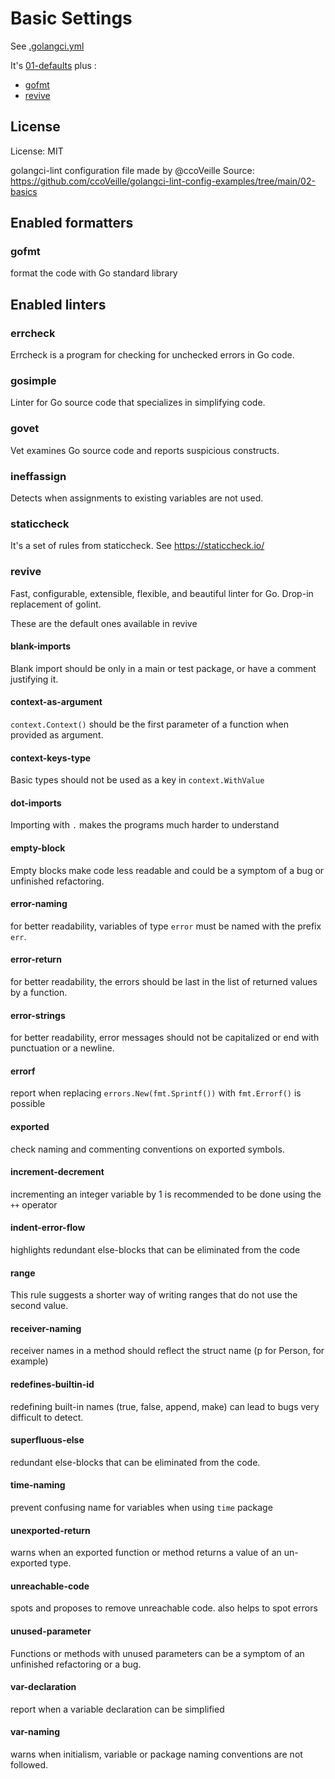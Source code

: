 # Basic Settings

See [.golangci.yml](.golangci.yml)

It's [01-defaults](../01-defaults) plus :
- [gofmt](#gofmt)
- [revive](#revive)

## License

License: MIT

golangci-lint configuration file made by @ccoVeille
Source: https://github.com/ccoVeille/golangci-lint-config-examples/tree/main/02-basics

## Enabled formatters
### gofmt
 format the code with Go standard library

## Enabled linters

### errcheck
 Errcheck is a program for checking for unchecked errors in Go code.

### gosimple
 Linter for Go source code that specializes in simplifying code.

### govet
 Vet examines Go source code and reports suspicious constructs.

### ineffassign
 Detects when assignments to existing variables are not used.

### staticcheck
 It's a set of rules from staticcheck. See https://staticcheck.io/

### revive
 Fast, configurable, extensible, flexible, and beautiful linter for Go.
 Drop-in replacement of golint.

These are the default ones available in revive

#### blank-imports
Blank import should be only in a main or test package, or have a comment justifying it.

#### context-as-argument
`context.Context()` should be the first parameter of a function when provided as argument.

#### context-keys-type
Basic types should not be used as a key in `context.WithValue`

#### dot-imports
Importing with `.` makes the programs much harder to understand

#### empty-block
Empty blocks make code less readable and could be a symptom of a bug or unfinished refactoring.

#### error-naming
for better readability, variables of type `error` must be named with the prefix `err`.

#### error-return
for better readability, the errors should be last in the list of returned values by a function.

#### error-strings
for better readability, error messages should not be capitalized or end with punctuation or a newline.

#### errorf
report when replacing `errors.New(fmt.Sprintf())` with `fmt.Errorf()` is possible

#### exported
check naming and commenting conventions on exported symbols.

#### increment-decrement
incrementing an integer variable by 1 is recommended to be done using the `++` operator

#### indent-error-flow
highlights redundant else-blocks that can be eliminated from the code

#### range
This rule suggests a shorter way of writing ranges that do not use the second value.

#### receiver-naming
receiver names in a method should reflect the struct name (p for Person, for example)

#### redefines-builtin-id
redefining built-in names (true, false, append, make) can lead to bugs very difficult to detect.

#### superfluous-else
redundant else-blocks that can be eliminated from the code.

#### time-naming
prevent confusing name for variables when using `time` package

#### unexported-return
warns when an exported function or method returns a value of an un-exported type.

#### unreachable-code
spots and proposes to remove unreachable code. also helps to spot errors

#### unused-parameter
Functions or methods with unused parameters can be a symptom of an unfinished refactoring or a bug.

#### var-declaration
report when a variable declaration can be simplified

#### var-naming
warns when initialism, variable or package naming conventions are not followed.

